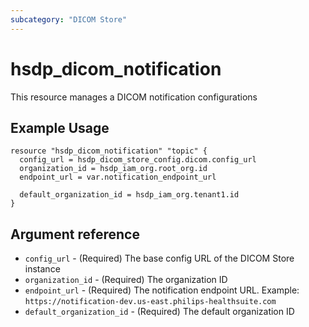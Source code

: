 ```yaml
---
subcategory: "DICOM Store"
---
```


# hsdp_dicom_notification

This resource manages a DICOM notification configurations

## Example Usage

```hcl
resource "hsdp_dicom_notification" "topic" {
  config_url = hsdp_dicom_store_config.dicom.config_url
  organization_id = hsdp_iam_org.root_org.id
  endpoint_url = var.notification_endpoint_url
  
  default_organization_id = hsdp_iam_org.tenant1.id
}
```

## Argument reference

* `config_url` - (Required) The base config URL of the DICOM Store instance
* `organization_id` - (Required) The organization ID
* `endpoint_url` - (Required) The notification endpoint URL. Example: `https://notification-dev.us-east.philips-healthsuite.com`
* `default_organization_id` - (Required) The default organization ID
